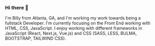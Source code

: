 ### Hi there 👋

I'm Billy from Atlanta, GA, and I'm working my work towards being a fullstack Developer. I'm currently focusing on the Front End working with HTML, CSS, JavaScript. I enjoy working with different frameworks in JavaScript (React, Next.js, Vue.js) and CSS (SASS, LESS, BULMA, BOOTSTRAP, TAILWIND CSS). 
